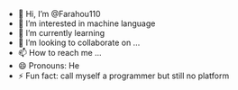 - 👋 Hi, I’m @Farahou110
- 👀 I’m interested in machine language
- 🌱 I’m currently learning 
- 💞️ I’m looking to collaborate on ...
- 📫 How to reach me ...
- 😄 Pronouns: He
- ⚡ Fun fact: call myself a programmer but still no platform 

<!---
Farahou110/Farahou110 is a ✨ special ✨ repository because its `README.md` (this file) appears on your GitHub profile.
You can click the Preview link to take a look at your changes.
--->
